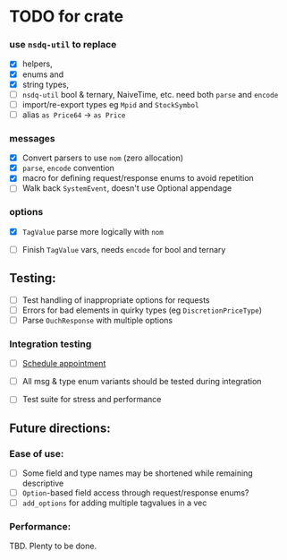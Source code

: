 
# TODO for crate

### use `nsdq-util` to replace 
- [x] helpers, 
- [x] enums and 
- [x] string types, 
- [ ] `nsdq-util` bool & ternary, NaiveTime, etc. need both `parse` and `encode`
- [ ] import/re-export types eg `Mpid` and `StockSymbol`
- [ ] alias `as Price64` -> `as Price`

### messages
- [x] Convert parsers to use `nom` (zero allocation)
- [x] `parse`, `encode` convention
- [x] macro for defining request/response enums to avoid repetition
- [ ] Walk back `SystemEvent`, doesn't use Optional appendage

### options
- [x] `TagValue` parse more logically with `nom`
- [ ] Finish `TagValue` vars, needs `encode` for bool and ternary



## Testing:
- [ ] Test handling of inappropriate options for requests
- [ ] Errors for bad elements in quirky types (eg `DiscretionPriceType`)
- [ ] Parse `OuchResponse` with multiple options

### Integration testing
- [ ] [Schedule appointment](https://www.nasdaqtrader.com/Trader.aspx?id=TestingFacility)
- [ ] All msg & type enum variants should be tested during integration
- [ ] Test suite for stress and performance


## Future directions:
### Ease of use:
- [ ] Some field and type names may be shortened while remaining descriptive
- [ ] `Option`-based field access through request/response enums?
- [ ] `add_options` for adding multiple tagvalues in a vec

### Performance:
TBD. Plenty to be done.

